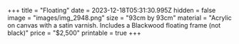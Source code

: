 +++
title = "Floating"
date = 2023-12-18T05:31:30.995Z
hidden = false
image = "images/img_2948.png"
size = "93cm by 93cm"
material = "Acrylic on canvas with a satin varnish. Includes a Blackwood floating frame (not black)"
price = "$2,500"
printable = true
+++
